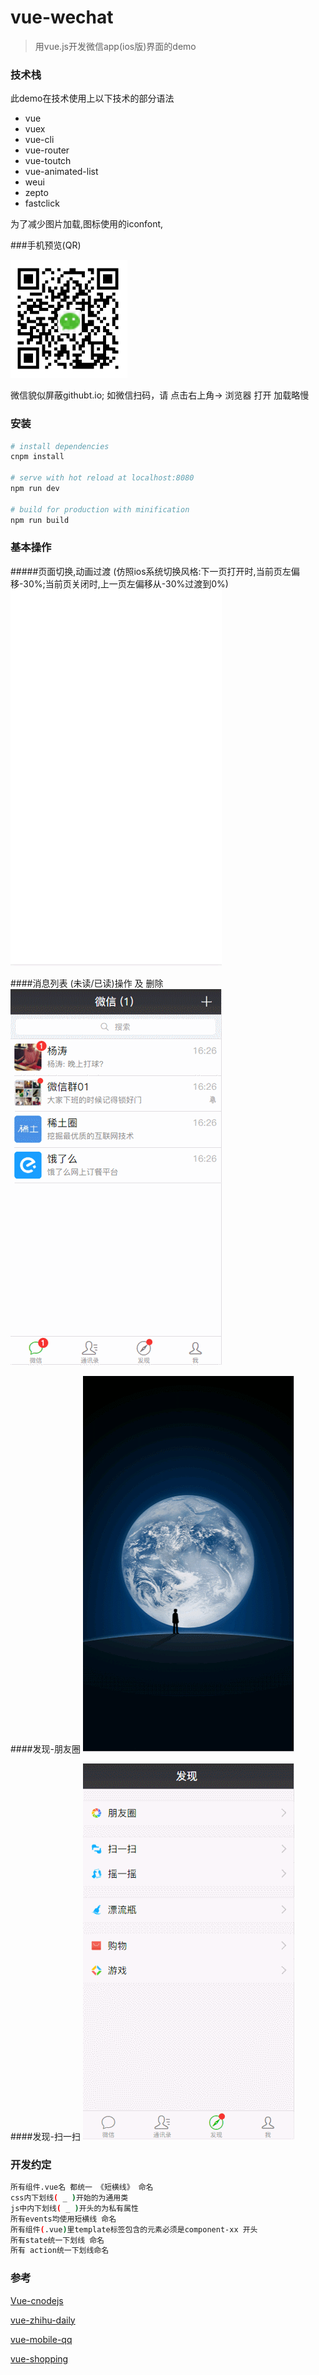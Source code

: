 # vue-wechat
> 用vue.js开发微信app(ios版)界面的demo

### 技术栈
此demo在技术使用上以下技术的部分语法
- vue
- vuex
- vue-cli
- vue-router
- vue-toutch
- vue-animated-list
- weui
- zepto
- fastclick

为了减少图片加载,图标使用的iconfont,

###手机预览(QR)

![](./src/assets/images/readme/qr-vue-wechat.png)

微信貌似屏蔽githubt.io;
如微信扫码，请 点击右上角-> 浏览器 打开
加载略慢


### 安装

``` bash
# install dependencies
cnpm install

# serve with hot reload at localhost:8080
npm run dev

# build for production with minification
npm run build

```

### 基本操作
#####页面切换,动画过渡
(仿照ios系统切换风格:下一页打开时,当前页左偏移-30%;当前页关闭时,上一页左偏移从-30%过渡到0%)
![](./src/assets/images/readme/view-wechat-animation.gif)

####消息列表 (未读/已读)操作 及 删除
![](./src/assets/images/readme/view-wechat-chat.gif)

####发现-朋友圈
![](./src/assets/images/readme/view-wechat-find-albums-friends.gif)

####发现-扫一扫
![](./src/assets/images/readme/view-wechat-find-sao-yi-sao.gif)


### 开发约定
``` bash
所有组件.vue名 都统一 《短横线》 命名
css内下划线( _ )开始的为通用类
js中内下划线( _ )开头的为私有属性
所有events均使用短横线 命名
所有组件(.vue)里template标签包含的元素必须是component-xx 开头
所有state统一下划线 命名
所有 action统一下划线命名
```


### 参考

[Vue-cnodejs](https://github.com/shinygang/Vue-cnodejs)

[vue-zhihu-daily](https://github.com/hilongjw/vue-zhihu-daily)

[vue-mobile-qq](https://github.com/hilongjw/vue-mobile-qq)

[vue-shopping](https://github.com/andylei18/vue-shopping)
